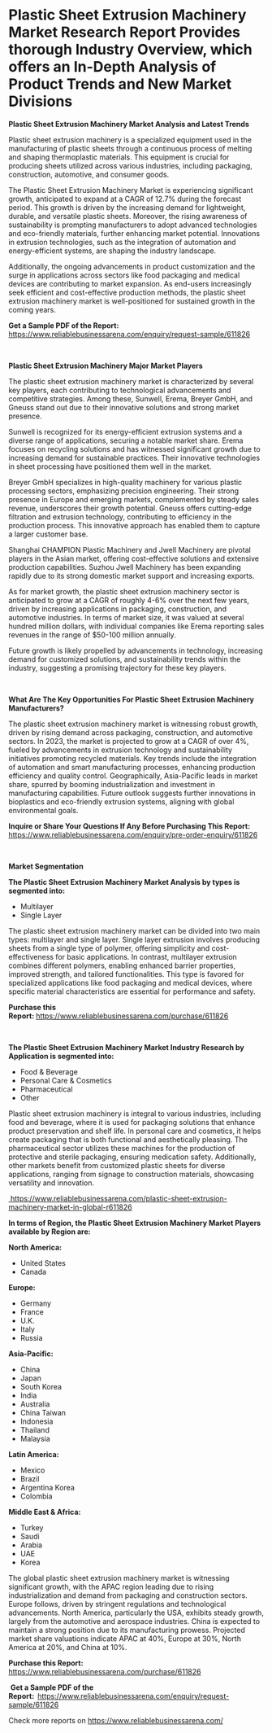 <p><h1>Plastic Sheet Extrusion Machinery Market Research Report Provides thorough Industry Overview, which offers an In-Depth Analysis of Product Trends and New Market Divisions</h1></p><p><strong>Plastic Sheet Extrusion Machinery Market Analysis and Latest Trends</strong></p>
<p><p>Plastic sheet extrusion machinery is a specialized equipment used in the manufacturing of plastic sheets through a continuous process of melting and shaping thermoplastic materials. This equipment is crucial for producing sheets utilized across various industries, including packaging, construction, automotive, and consumer goods. </p><p>The Plastic Sheet Extrusion Machinery Market is experiencing significant growth, anticipated to expand at a CAGR of 12.7% during the forecast period. This growth is driven by the increasing demand for lightweight, durable, and versatile plastic sheets. Moreover, the rising awareness of sustainability is prompting manufacturers to adopt advanced technologies and eco-friendly materials, further enhancing market potential. Innovations in extrusion technologies, such as the integration of automation and energy-efficient systems, are shaping the industry landscape. </p><p>Additionally, the ongoing advancements in product customization and the surge in applications across sectors like food packaging and medical devices are contributing to market expansion. As end-users increasingly seek efficient and cost-effective production methods, the plastic sheet extrusion machinery market is well-positioned for sustained growth in the coming years.</p></p>
<p><strong>Get a Sample PDF of the Report:&nbsp;</strong> <a href="https://www.reliablebusinessarena.com/enquiry/request-sample/611826?utm_campaign=3289&utm_medium=2&utm_source=Github&utm_content=ia&utm_term=23032025&utm_id=plastic-sheet-extrusion-machinery">https://www.reliablebusinessarena.com/enquiry/request-sample/611826</a></p>
<p>&nbsp;</p>
<p><strong>Plastic Sheet Extrusion Machinery Major Market Players</strong></p>
<p><p>The plastic sheet extrusion machinery market is characterized by several key players, each contributing to technological advancements and competitive strategies. Among these, Sunwell, Erema, Breyer GmbH, and Gneuss stand out due to their innovative solutions and strong market presence.</p><p>Sunwell is recognized for its energy-efficient extrusion systems and a diverse range of applications, securing a notable market share. Erema focuses on recycling solutions and has witnessed significant growth due to increasing demand for sustainable practices. Their innovative technologies in sheet processing have positioned them well in the market.</p><p>Breyer GmbH specializes in high-quality machinery for various plastic processing sectors, emphasizing precision engineering. Their strong presence in Europe and emerging markets, complemented by steady sales revenue, underscores their growth potential. Gneuss offers cutting-edge filtration and extrusion technology, contributing to efficiency in the production process. This innovative approach has enabled them to capture a larger customer base.</p><p>Shanghai CHAMPION Plastic Machinery and Jwell Machinery are pivotal players in the Asian market, offering cost-effective solutions and extensive production capabilities. Suzhou Jwell Machinery has been expanding rapidly due to its strong domestic market support and increasing exports.</p><p>As for market growth, the plastic sheet extrusion machinery sector is anticipated to grow at a CAGR of roughly 4-6% over the next few years, driven by increasing applications in packaging, construction, and automotive industries. In terms of market size, it was valued at several hundred million dollars, with individual companies like Erema reporting sales revenues in the range of $50-100 million annually.</p><p>Future growth is likely propelled by advancements in technology, increasing demand for customized solutions, and sustainability trends within the industry, suggesting a promising trajectory for these key players.</p></p>
<p>&nbsp;</p>
<p><strong>What Are The Key Opportunities For Plastic Sheet Extrusion Machinery Manufacturers?</strong></p>
<p><p>The plastic sheet extrusion machinery market is witnessing robust growth, driven by rising demand across packaging, construction, and automotive sectors. In 2023, the market is projected to grow at a CAGR of over 4%, fueled by advancements in extrusion technology and sustainability initiatives promoting recycled materials. Key trends include the integration of automation and smart manufacturing processes, enhancing production efficiency and quality control. Geographically, Asia-Pacific leads in market share, spurred by booming industrialization and investment in manufacturing capabilities. Future outlook suggests further innovations in bioplastics and eco-friendly extrusion systems, aligning with global environmental goals.</p></p>
<p><strong>Inquire or Share Your Questions If Any Before Purchasing This Report:</strong> <a href="https://www.reliablebusinessarena.com/enquiry/pre-order-enquiry/611826?utm_campaign=3289&utm_medium=2&utm_source=Github&utm_content=ia&utm_term=23032025&utm_id=plastic-sheet-extrusion-machinery">https://www.reliablebusinessarena.com/enquiry/pre-order-enquiry/611826</a></p>
<p>&nbsp;</p>
<p><strong>Market Segmentation</strong></p>
<p><strong>The Plastic Sheet Extrusion Machinery Market Analysis by types is segmented into:</strong></p>
<p><ul><li>Multilayer</li><li>Single Layer</li></ul></p>
<p><p>The plastic sheet extrusion machinery market can be divided into two main types: multilayer and single layer. Single layer extrusion involves producing sheets from a single type of polymer, offering simplicity and cost-effectiveness for basic applications. In contrast, multilayer extrusion combines different polymers, enabling enhanced barrier properties, improved strength, and tailored functionalities. This type is favored for specialized applications like food packaging and medical devices, where specific material characteristics are essential for performance and safety.</p></p>
<p><strong>Purchase this Report:&nbsp;</strong><a href="https://www.reliablebusinessarena.com/purchase/611826?utm_campaign=3289&utm_medium=2&utm_source=Github&utm_content=ia&utm_term=23032025&utm_id=plastic-sheet-extrusion-machinery">https://www.reliablebusinessarena.com/purchase/611826</a></p>
<p>&nbsp;</p>
<p><strong>The Plastic Sheet Extrusion Machinery Market Industry Research by Application is segmented into:</strong></p>
<p><ul><li>Food & Beverage</li><li>Personal Care & Cosmetics</li><li>Pharmaceutical</li><li>Other</li></ul></p>
<p><p>Plastic sheet extrusion machinery is integral to various industries, including food and beverage, where it is used for packaging solutions that enhance product preservation and shelf life. In personal care and cosmetics, it helps create packaging that is both functional and aesthetically pleasing. The pharmaceutical sector utilizes these machines for the production of protective and sterile packaging, ensuring medication safety. Additionally, other markets benefit from customized plastic sheets for diverse applications, ranging from signage to construction materials, showcasing versatility and innovation.</p></p>
<p><a href="https://www.reliablebusinessarena.com/plastic-sheet-extrusion-machinery-market-in-global-r611826?utm_campaign=3289&utm_medium=2&utm_source=Github&utm_content=ia&utm_term=23032025&utm_id=plastic-sheet-extrusion-machinery">&nbsp;https://www.reliablebusinessarena.com/plastic-sheet-extrusion-machinery-market-in-global-r611826</a></p>
<p><strong>In terms of Region, the Plastic Sheet Extrusion Machinery Market Players available by Region are:</strong></p>
<p>
    <p> <strong> North America: </strong>
        <ul>
            <li>United States</li>
            <li>Canada</li>
        </ul>
        </p> 
    <p> <strong> Europe: </strong>
        <ul>
            <li>Germany</li>
            <li>France</li>
            <li>U.K.</li>
            <li>Italy</li>
            <li>Russia</li>
        </ul>
        </p> 
    <p> <strong> Asia-Pacific: </strong>
        <ul>
            <li>China</li>
            <li>Japan</li>
            <li>South Korea</li>
            <li>India</li>
            <li>Australia</li>
            <li>China Taiwan</li>
            <li>Indonesia</li>
            <li>Thailand</li>
            <li>Malaysia</li>
        </ul>
        </p> 
    <p> <strong> Latin America: </strong>
        <ul>
            <li>Mexico</li>
            <li>Brazil</li>
            <li>Argentina Korea</li>
            <li>Colombia</li>
        </ul>
        </p> 
    <p> <strong> Middle East & Africa: </strong>
        <ul>
            <li>Turkey</li>
            <li>Saudi</li>
            <li>Arabia</li>
            <li>UAE</li>
            <li>Korea</li>
        </ul>
    </p>
    </p>
<p><p>The global plastic sheet extrusion machinery market is witnessing significant growth, with the APAC region leading due to rising industrialization and demand from packaging and construction sectors. Europe follows, driven by stringent regulations and technological advancements. North America, particularly the USA, exhibits steady growth, largely from the automotive and aerospace industries. China is expected to maintain a strong position due to its manufacturing prowess. Projected market share valuations indicate APAC at 40%, Europe at 30%, North America at 20%, and China at 10%.</p></p>
<p><strong>Purchase this Report: </strong><a href="https://www.reliablebusinessarena.com/purchase/611826?utm_campaign=3289&utm_medium=2&utm_source=Github&utm_content=ia&utm_term=23032025&utm_id=plastic-sheet-extrusion-machinery">https://www.reliablebusinessarena.com/purchase/611826</a></p>
<p>&nbsp;<strong>Get a Sample PDF of the Report:&nbsp;&nbsp;</strong><a href="https://www.reliablebusinessarena.com/enquiry/request-sample/611826?utm_campaign=3289&utm_medium=2&utm_source=Github&utm_content=ia&utm_term=23032025&utm_id=plastic-sheet-extrusion-machinery">https://www.reliablebusinessarena.com/enquiry/request-sample/611826</a></p>
<p><strong></strong></p>
<p>Check more reports on <a href="https://www.reliablebusinessarena.com/?utm_campaign=3289&utm_medium=2&utm_source=Github&utm_content=ia&utm_term=23032025&utm_id=plastic-sheet-extrusion-machinery">https://www.reliablebusinessarena.com/</a></p>